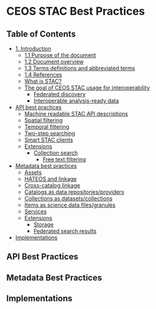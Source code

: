 # CEOS STAC Best Practices

## Table of Contents
- [1. Introduction](1-introduction.md)
   - [1.1 Purpose of the document](1-introduction.md#11-purpose-of-document)
   - [1.2 Document overview](1-introduction.md#12-document-overview)
   - [1.3 Terms definitions and abbreviated terms](1-introduction.md#13-terms-definitions-and-abbreviated-terms)
   - [1.4 References](1-introduction.md#14-references)
   - [What is STAC?]()
   - [The goal of CEOS STAC usage for interoperability]()
      - [Federated discovery]()
      - [Interoperable analysis-ready data]()
-  [API best practices](#api-best-practices)
   - [Machine readable STAC API descriptions]()
   - [Spatial filtering]()
   - [Temporal filtering]()
   - [Two-step searching]()
   - [Smart STAC clients]()
   - [Extensions]()
      - [Collection search]()
         - [Free text filtering]()
-  [Metadata best practices](#metadata-best-practices)
   - [Assets]()
   - [HATEOS and linkage]()
   - [Cross-catalog linkage]()
   - [Catalogs as data repositories/providers]()
   - [Collections as datasets/collections]()
   - [Items as science data files/granules]()
   - [Services]()
   - [Extensions]()
      - [Storage]()
      - [Federated search results]()
-  [Implementations](#implementations)

## API Best Practices
## Metadata Best Practices
## Implementations
